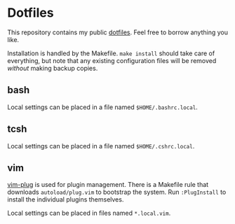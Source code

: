 # Dotfiles

This repository contains my public [dotfiles](https://dotfiles.github.io/).
Feel free to borrow anything you like.

Installation is handled by the Makefile. `make install` should take care of
everything, but note that any existing configuration files will be removed
_without_ making backup copies.

## bash

Local settings can be placed in a file named `$HOME/.bashrc.local`.

## tcsh

Local settings can be placed in a file named `$HOME/.cshrc.local`.

## vim

[vim-plug](https://github.com/junegunn/vim-plug) is used for plugin
management. There is a Makefile rule that downloads `autoload/plug.vim` to
bootstrap the system. Run `:PlugInstall` to install the individual plugins
themselves.

Local settings can be placed in files named `*.local.vim`.
